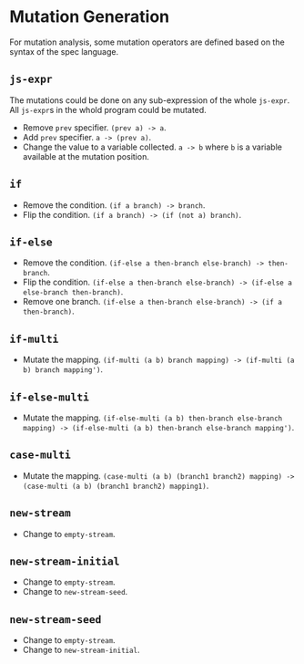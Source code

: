 # Mutation Generation

For mutation analysis, some mutation operators are defined based on the syntax of the spec language.

## `js-expr`

The mutations could be done on any sub-expression of the whole `js-expr`. All `js-expr`s in the whold program could be mutated.

- Remove `prev` specifier. `(prev a) -> a`.
- Add `prev` specifier. `a -> (prev a)`.
- Change the value to a variable collected. `a -> b` where `b` is a variable available at the mutation position.

## `if`

- Remove the condition. `(if a branch) -> branch`.
- Flip the condition. `(if a branch) -> (if (not a) branch)`.

## `if-else`

- Remove the condition. `(if-else a then-branch else-branch) -> then-branch`.
- Flip the condition. `(if-else a then-branch else-branch) -> (if-else a else-branch then-branch)`.
- Remove one branch. `(if-else a then-branch else-branch) -> (if a then-branch)`.

## `if-multi`

- Mutate the mapping. `(if-multi (a b) branch mapping) -> (if-multi (a b) branch mapping')`.

## `if-else-multi`

- Mutate the mapping. `(if-else-multi (a b) then-branch else-branch mapping) -> (if-else-multi (a b) then-branch else-branch mapping')`.

## `case-multi`

- Mutate the mapping. `(case-multi (a b) (branch1 branch2) mapping) -> (case-multi (a b) (branch1 branch2) mapping1)`.

## `new-stream`

- Change to `empty-stream`.

## `new-stream-initial`

- Change to `empty-stream`.
- Change to `new-stream-seed`.

## `new-stream-seed`

- Change to `empty-stream`.
- Change to `new-stream-initial`.



